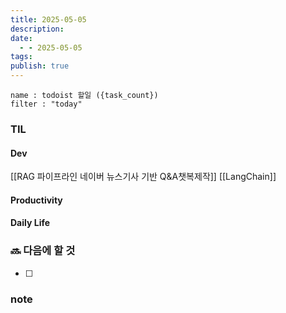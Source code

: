 ```yaml
---
title: 2025-05-05
description: 
date:
  - - 2025-05-05
tags: 
publish: true
---
```


```todoist
name : todoist 할일 ({task_count})
filter : "today"
```

### TIL
#### Dev
[[RAG 파이프라인 네이버 뉴스기사 기반 Q&A챗복제작]]
[[LangChain]]

#### Productivity


#### Daily Life


### 🔜 다음에 할 것
- [ ] 


### note

